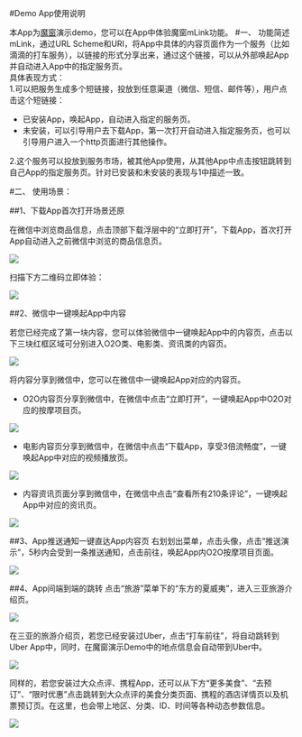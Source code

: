 #Demo App使用说明

本App为[魔窗](http://www.magicwindow.cn)演示demo，您可以在App中体验魔窗mLink功能。
#一、	功能简述
mLink，通过URL Scheme和URI，将App中具体的内容页面作为一个服务（比如滴滴的打车服务），以链接的形式分享出来，通过这个链接，可以从外部唤起App并自动进入App中的指定服务页。<br>
具体表现方式：<br>
1.可以把服务生成多个短链接，投放到任意渠道（微信、短信、邮件等），用户点击这个短链接：
* 已安装App，唤起App，自动进入指定的服务页。* 未安装，可以引导用户去下载App，第一次打开自动进入指定服务页，也可以引导用户进入一个http页面进行其他操作。
2.这个服务可以投放到服务市场，被其他App使用，从其他App中点击按钮跳转到自己App的指定服务页。针对已安装和未安装的表现与1中描述一致。#二、	使用场景：
##1、下载App首次打开场景还原
在微信中浏览商品信息，点击顶部下载浮层中的“立即打开”，下载App，首次打开App自动进入之前微信中浏览的商品信息页。
![](images/pic1.png)
扫描下方二维码立即体验：
![](ios_demo.png)
##2、微信中一键唤起App中内容
若您已经完成了第一块内容，您可以体验微信中一键唤起App中的内容页，点击以下三块红框区域可分别进入O2O类、电影类、资讯类的内容页。
![](images/pic3.png)
将内容分享到微信中，您可以在微信中一键唤起App对应的内容页。
* O2O内容页分享到微信中，在微信中点击“立即打开”，一键唤起App中O2O对应的按摩项目页。
![](images/pic4.png)

* 电影内容页分享到微信中，在微信中点击“下载App，享受3倍流畅度”，一键唤起App中对应的视频播放页。

![](images/pic5.png)


* 内容资讯页面分享到微信中，在微信中点击“查看所有210条评论”，一键唤起App中对应的资讯页。

![](images/pic7.png)

##3、App推送通知一键直达App内容页
右划划出菜单，点击头像，点击“推送演示”，5秒内会受到一条推送通知，点击前往，唤起App内O2O按摩项目页面。

![](images/pic11.png)

##4、App间端到端的跳转
点击“旅游”菜单下的“东方的夏威夷”，进入三亚旅游介绍页。

![](images/pic8.png)

在三亚的旅游介绍页，若您已经安装过Uber，点击“打车前往”，将自动跳转到Uber App中，同时，在魔窗演示Demo中的地点信息会自动带到Uber中。

![](images/pic9.png)

同样的，若您安装过大众点评、携程App，还可以从下方“更多美食”、“去预订”、“限时优惠”点击跳转到大众点评的美食分类页面、携程的酒店详情页以及机票预订页。在这里，也会带上地区、分类、ID、时间等各种动态参数信息。

![](images/pic10.png)